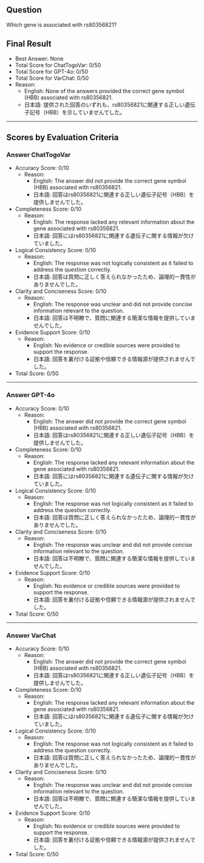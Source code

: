 ## Question

Which gene is associated with rs80356821?

## Final Result

- Best Answer: None
- Total Score for ChatTogoVar: 0/50
- Total Score for GPT-4o: 0/50
- Total Score for VarChat: 0/50
- Reason:
  - English: None of the answers provided the correct gene symbol (HBB) associated with rs80356821.
  - 日本語: 提供された回答のいずれも、rs80356821に関連する正しい遺伝子記号（HBB）を示していませんでした。

---

## Scores by Evaluation Criteria

### Answer ChatTogoVar
- Accuracy Score: 0/10
  - Reason: 
    - English: The answer did not provide the correct gene symbol (HBB) associated with rs80356821.
    - 日本語: 回答はrs80356821に関連する正しい遺伝子記号（HBB）を提供しませんでした。
- Completeness Score: 0/10
  - Reason: 
    - English: The response lacked any relevant information about the gene associated with rs80356821.
    - 日本語: 回答にはrs80356821に関連する遺伝子に関する情報が欠けていました。
- Logical Consistency Score: 0/10
  - Reason: 
    - English: The response was not logically consistent as it failed to address the question correctly.
    - 日本語: 回答は質問に正しく答えられなかったため、論理的一貫性がありませんでした。
- Clarity and Conciseness Score: 0/10
  - Reason: 
    - English: The response was unclear and did not provide concise information relevant to the question.
    - 日本語: 回答は不明瞭で、質問に関連する簡潔な情報を提供していませんでした。
- Evidence Support Score: 0/10
  - Reason: 
    - English: No evidence or credible sources were provided to support the response.
    - 日本語: 回答を裏付ける証拠や信頼できる情報源が提供されませんでした。
- Total Score: 0/50

---

### Answer GPT-4o
- Accuracy Score: 0/10
  - Reason: 
    - English: The answer did not provide the correct gene symbol (HBB) associated with rs80356821.
    - 日本語: 回答はrs80356821に関連する正しい遺伝子記号（HBB）を提供しませんでした。
- Completeness Score: 0/10
  - Reason: 
    - English: The response lacked any relevant information about the gene associated with rs80356821.
    - 日本語: 回答にはrs80356821に関連する遺伝子に関する情報が欠けていました。
- Logical Consistency Score: 0/10
  - Reason: 
    - English: The response was not logically consistent as it failed to address the question correctly.
    - 日本語: 回答は質問に正しく答えられなかったため、論理的一貫性がありませんでした。
- Clarity and Conciseness Score: 0/10
  - Reason: 
    - English: The response was unclear and did not provide concise information relevant to the question.
    - 日本語: 回答は不明瞭で、質問に関連する簡潔な情報を提供していませんでした。
- Evidence Support Score: 0/10
  - Reason: 
    - English: No evidence or credible sources were provided to support the response.
    - 日本語: 回答を裏付ける証拠や信頼できる情報源が提供されませんでした。
- Total Score: 0/50

---

### Answer VarChat
- Accuracy Score: 0/10
  - Reason: 
    - English: The answer did not provide the correct gene symbol (HBB) associated with rs80356821.
    - 日本語: 回答はrs80356821に関連する正しい遺伝子記号（HBB）を提供しませんでした。
- Completeness Score: 0/10
  - Reason: 
    - English: The response lacked any relevant information about the gene associated with rs80356821.
    - 日本語: 回答にはrs80356821に関連する遺伝子に関する情報が欠けていました。
- Logical Consistency Score: 0/10
  - Reason: 
    - English: The response was not logically consistent as it failed to address the question correctly.
    - 日本語: 回答は質問に正しく答えられなかったため、論理的一貫性がありませんでした。
- Clarity and Conciseness Score: 0/10
  - Reason: 
    - English: The response was unclear and did not provide concise information relevant to the question.
    - 日本語: 回答は不明瞭で、質問に関連する簡潔な情報を提供していませんでした。
- Evidence Support Score: 0/10
  - Reason: 
    - English: No evidence or credible sources were provided to support the response.
    - 日本語: 回答を裏付ける証拠や信頼できる情報源が提供されませんでした。
- Total Score: 0/50